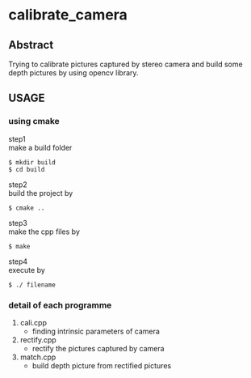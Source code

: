 # calibrate_camera
## Abstract
Trying to calibrate pictures captured by stereo camera and build some depth pictures by using opencv library.
## USAGE
### using cmake
step1  
make a build folder
```
$ mkdir build
$ cd build
```
step2  
build the project by
```
$ cmake ..
```
step3  
make the cpp files by
```
$ make
```
step4  
execute by
```
$ ./ filename
```
### detail of each programme
1. cali.cpp  
   - finding intrinsic parameters of camera  
2. rectify.cpp  
   - rectify the pictures captured by camera  
3. match.cpp  
   - build depth picture from rectified pictures
